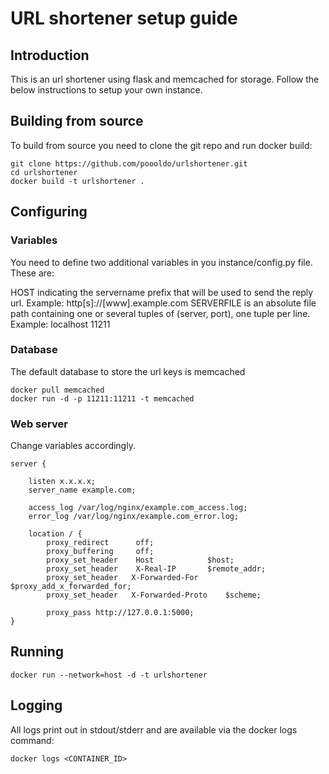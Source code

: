 # URL shortener setup guide

## Introduction

This is an url shortener using flask and memcached for storage. Follow the below instructions to setup your own instance.

## Building from source

To build from source you need to clone the git repo and run docker build:
```
git clone https://github.com/poooldo/urlshortener.git
cd urlshortener
docker build -t urlshortener .
```

## Configuring

### Variables

You need to define two additional variables in you instance/config.py file. These are:

HOST indicating the servername prefix that will be used to send the reply url. Example: http[s]://[www].example.com
SERVERFILE is an absolute file path containing one or several tuples of (server, port), one tuple per line. Example: localhost 11211

### Database

The default database to store the url keys is memcached

```
docker pull memcached
docker run -d -p 11211:11211 -t memcached
```

### Web server

Change variables accordingly.

```
server {

    listen x.x.x.x;
    server_name example.com;

    access_log /var/log/nginx/example.com_access.log;
    error_log /var/log/nginx/example.com_error.log;

    location / {
        proxy_redirect      off;
        proxy_buffering     off;
        proxy_set_header    Host            $host;
        proxy_set_header    X-Real-IP       $remote_addr;
        proxy_set_header   X-Forwarded-For      $proxy_add_x_forwarded_for;
        proxy_set_header   X-Forwarded-Proto    $scheme;

        proxy_pass http://127.0.0.1:5000;
}
```

## Running

```
docker run --network=host -d -t urlshortener
```

## Logging

All logs print out in stdout/stderr and are available via the docker logs command:
```
docker logs <CONTAINER_ID>
```
